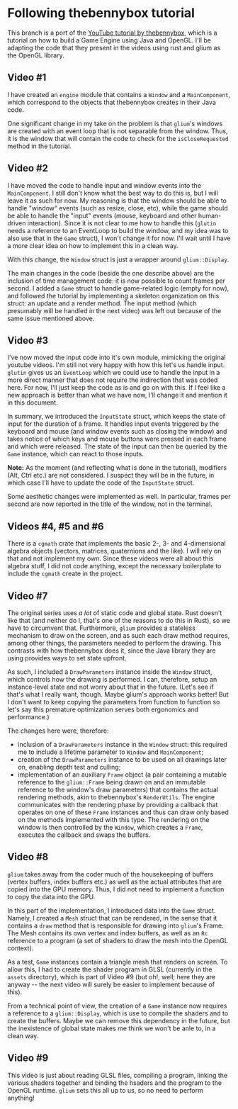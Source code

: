 # Following thebennybox tutorial

This branch is a port of the [YouTube tutorial by thebennybox](https://www.youtube.com/playlist?list=PLEETnX-uPtBXP_B2yupUKlflXBznWIlL5), which is a tutorial on how to build a Game Engine using Java and OpenGL. I'll be adapting the code that they present in the videos using rust and glium as the OpenGL library.

## Video #1

I have created an `engine` module that contains a `Window` and a `MainComponent`, which correspond to the objects that thebennybox creates in their Java code.

One significant change in my take on the problem is that `glium`'s windows are created with an event loop that is not separable from the window. Thus, it is the window that will contain the code to check for the `isCloseRequested` method in the tutorial.

## Video #2

I have moved the code to handle input and window events into the `MainComponent`. I still don't know what the best way to do this is, but I will leave it as such for now. My reasoning is that the window should be able to handle "window" events (such as resize, close, etc), while the game should be able to handle the "input" events (mouse, keyboard and other human-driven interaction). Since it is not clear to me how to handle this (`glutin` needs a reference to an EventLoop to build the window, and my idea was to also use that in the `Game` struct), I won't change it for now. I'll wait until I have a more clear idea on how to implement this in a clean way.

With this change, the `Window` struct is just a wrapper around `glium::Display`.

The main changes in the code (beside the one describe above) are the inclusion of time management code: it is now possible to count frames per second. I added a `Game` struct to handle game-related logic (empty for now), and followed the tutorial by implementing a skeleton organization on this struct: an update and a render method. The input method (which presumably will be handled in the next video) was left out because of the same issue mentioned above.

## Video #3

I've now moved the input code into it's own module, mimicking the original youtube videos. I'm still not very happy with how this let's us handle input. `glutin` gives us an `EventLoop` which we could use to handle the input in a more direct manner that does not require the indirection that was coded here. For now, I'll just keep the code as is and go on with this. If I feel like a new approach is better than what we have now, I'll change it and mention it in this document.

In summary, we introduced the `InputState` struct, which keeps the state of input for the duration of a frame. It handles input events triggered by the keyboard and mouse (and window events such as closing the window) and takes notice of which keys and mouse buttons were pressed in each frame and which were released. The state of the input can then be queried by the `Game` instance, which can react to those inputs.

**Note:** As the moment (and reflecting what is done in the tutorial), modifiers (Alt, Ctrl etc.) are not considered. I suspect they will be in the future, in which case I'll have to update the code of the `InputState` struct.

Some aesthetic changes were implemented as well. In particular, frames per second are now reported in the title of the window, not in the terminal.

## Videos #4, #5 and #6

There is a `cgmath` crate that implements the basic 2-, 3- and 4-dimensional algebra objects (vectors, matrices, quaternions and the like). I will rely on that and not implement my own. Since these videos were all about this algebra stuff, I did not code anything, except the necessary boilerplate to include the `cgmath` create in the project.

## Video #7

The original series uses *a lot* of static code and global state. Rust doesn't like that (and neither do I, that's one of the reasons to do this in Rust), so we have to circumvent that. Furthermore, `glium` provides a stateless mechanism to draw on the screen, and as such each draw method requires, among other things, the parameters needed to perform the drawing. This contrasts with how thebennybox does it, since the Java library they are using provides ways to set state upfront.

As such, I included a `DrawParameters` instance inside the `Window` struct, which controls how the drawing is performed. I can, therefore, setup an instance-level state and not worry about that in the future. (Let's see if that's what I really want, though. Maybe glium's approach works better! But I don't want to keep copying the parameters from function to function so let's say this premature optimization serves both ergonomics and performance.)

The changes here were, therefore:

- inclusion of a `DrawParameters` instance in the `Window` struct: this required me to include a lifetime parameter to `Window` and `MainComponent`;
- creation of the `DrawParameters` instance to be used on all drawings later on, enabling depth test and culling;
- implementation of an auxiliary `Frame` object (a pair containing a mutable reference to the `glium::Frame` being drawn on and an immutable reference to the window's draw parameters) that contains the actual rendering methods, akin to thebennybox's `RenderUtils`. The engine communicates with the rendering phase by providing a callback that operates on one of these `Frame` instances and thus can draw only based on the methods implemented with this type. The rendering on the window is then controlled by the `Window`, which creates a `Frame`, executes the callback and swaps the buffers.

## Video #8

`glium` takes away from the coder much of the housekeeping of buffers (vertex buffers, index buffers etc.) as well as the actual attributes that are copied into the GPU memory. Thus, I did not need to implement a function to copy the data into the GPU.

In this part of the implementation, I introduced data into the `Game` struct. Namely, I created a `Mesh` struct that can be rendered, in the sense that it contains a `draw` method that is responsible for drawing into `glium`'s Frame. The Mesh contains its own vertex and index buffers, as well as an `Rc` reference to a program (a set of shaders to draw the mesh into the OpenGL context).

As a test, `Game` instances contain a triangle mesh that renders on screen. To allow this, I had to create the shader program in GLSL (currently in the `assets` directory), which is part of Video #9 (but oh!, well; here they are anyway -- the next video will surely be easier to implement because of this).

From a technical point of view, the creation of a `Game` instance now requires a reference to a `glium::Display`, which is use to compile the shaders and to create the buffers. Maybe we can remove this dependency in the future, but the inexistence of global state makes me think we won't be anle to, in a clean way.

## Video #9

This video is just about reading GLSL files, compiling a program, linking the various shaders together and binding the hsaders and the program to the OpenGL runtime. `glium` sets this all up to us, so no need to perform anything!